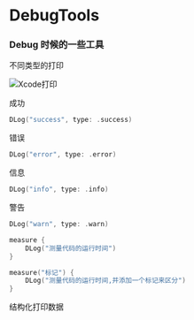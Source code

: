 # DebugTools

### Debug 时候的一些工具

不同类型的打印


![Xcode打印](http://b-ssl.duitang.com/uploads/item/201411/08/20141108074440_3dFfP.jpeg)


成功
```swift
DLog("success", type: .success)
```
错误
```swift
DLog("error", type: .error)
```
信息
```swift
DLog("info", type: .info)
```
警告
```swift
DLog("warn", type: .warn)
```

```swift
measure {
    DLog("测量代码的运行时间")
}
```

```swift
measure("标记") {
    DLog("测量代码的运行时间,并添加一个标记来区分")
}
```

结构化打印数据


